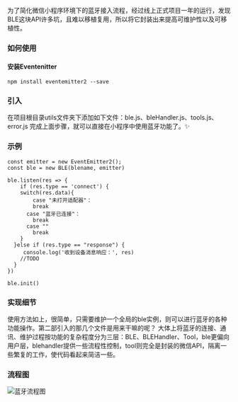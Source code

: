 为了简化微信小程序环境下的蓝牙接入流程，经过线上正式项目一年的运行，发现BLE这块API许多坑，且难以移植复用，所以将它封装出来提高可维护性以及可移植性。
### 如何使用
#### 安装Eventenitter
```
npm install eventemitter2 --save
```

### 引入 
在项目根目录utils文件夹下添加如下文件：ble.js、bleHandler.js、tools.js、error.js
完成上面步骤，就可以直接在小程序中使用蓝牙功能了。✨

### 示例
```
const emitter = new EventEmitter2();
const ble = new BLE(blename, emitter)

ble.listen(res => {
	if (res.type == 'connect') {
    switch(res.data){
    	case "未打开适配器"：
        break
      case "蓝牙已连接"：
        break
      case ""
        break
    }
  }else if (res.type == "response") {
     console.log('收到设备消息响应：', res)
    //TODO
  }
})

ble.init()

```

### 实现细节
使用方法如上，很简单，只需要维护一个全局的ble实例，则可以进行蓝牙的各种功能操作。第二部引入的那几个文件是用来干嘛的呢？
大体上将蓝牙的连接、通讯、维护过程按功能的复杂程度分为三层：BLE、BLEHandler、Tool，ble更偏向用户层，blehandler提供一些流程性控制，tool则完全是封装的微信API，隔离一些繁复的工作，使代码看起来简洁一些。

### 流程图

![蓝牙流程图](http://arsizes.com/img/flow.png)
